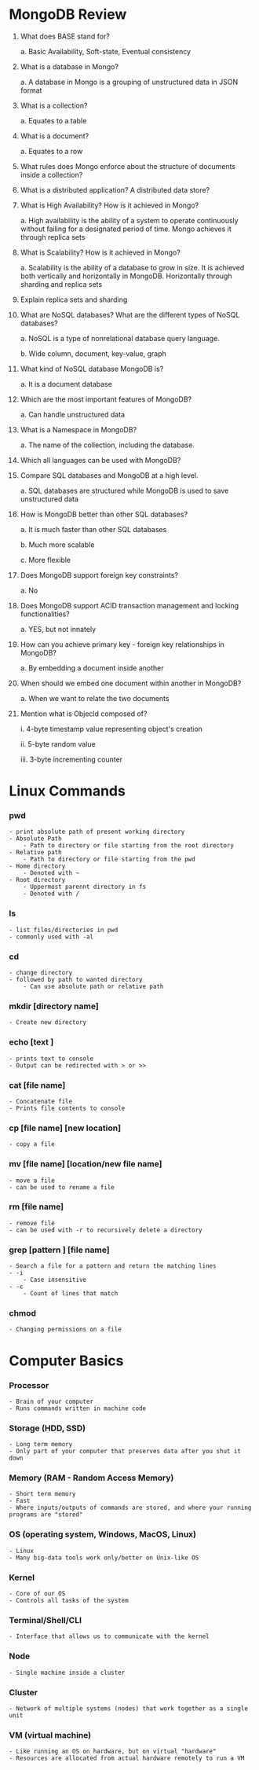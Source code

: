 # MongoDB Review

1.  What does BASE stand for?

    a.  Basic Availability, Soft-state, Eventual consistency

2.  What is a database in Mongo?

    a.  A database in Mongo is a grouping of unstructured data in JSON
        format

3.  What is a collection?

    a.  Equates to a table

4.  What is a document?

    a.  Equates to a row

5.  What rules does Mongo enforce about the structure of documents
    inside a collection?

6.  What is a distributed application? A distributed data store?

7.  What is High Availability? How is it achieved in Mongo?

    a.  High availability is the ability of a system to operate
        continuously without failing for a designated period of time.
        Mongo achieves it through replica sets

8.  What is Scalability? How is it achieved in Mongo?

    a.  Scalability is the ability of a database to grow in size. It is
        achieved both vertically and horizontally in MongoDB.
        Horizontally through sharding and replica sets

9.  Explain replica sets and sharding

10. What are NoSQL databases? What are the different types of NoSQL
    databases?

    a.  NoSQL is a type of nonrelational database query language.

    b.  Wide column, document, key-value, graph

11. What kind of NoSQL database MongoDB is?

    a.  It is a document database

12. Which are the most important features of MongoDB?

    a.  Can handle unstructured data

13. What is a Namespace in MongoDB?

    a.  The name of the collection, including the database.

14. Which all languages can be used with MongoDB?

15. Compare SQL databases and MongoDB at a high level.

    a.  SQL databases are structured while MongoDB is used to save
        unstructured data

16. How is MongoDB better than other SQL databases?

    a.  It is much faster than other SQL databases

    b.  Much more scalable

    c.  More flexible

17. Does MongoDB support foreign key constraints?

    a.  No

18. Does MongoDB support ACID transaction management and locking
    functionalities?

    a.  YES, but not innately

19. How can you achieve primary key - foreign key relationships in
    MongoDB?

    a.  By embedding a document inside another

20. When should we embed one document within another in MongoDB?

    a.  When we want to relate the two documents

21. Mention what is Objecld composed of?

    i.  4-byte timestamp value representing object's creation

    ii. 5-byte random value

    iii. 3-byte incrementing counter


# Linux Commands

### pwd
    - print absolute path of present working directory
    - Absolute Path
        - Path to directory or file starting from the root directory
    - Relative path
        - Path to directory or file starting from the pwd
    - Home directory
        - Denoted with ~
    - Root directory
        - Uppermost parennt directory in fs
        - Denoted with /

### ls
    - list files/directories in pwd
    - commonly used with -al

### cd
    - change directory
    - followed by path to wanted directory
        - Can use absolute path or relative path

### mkdir [directory name]
    - Create new directory

### echo [text ]
    - prints text to console
    - Output can be redirected with > or >>

### cat [file name]
    - Concatenate file
    - Prints file contents to console

### cp [file name] [new location]
    - copy a file

### mv [file name] [location/new file name]
    - move a file
    - can be used to rename a file

### rm [file name]
    - remove file
    - can be used with -r to recursively delete a directory

### grep [pattern ] [file name]
    - Search a file for a pattern and return the matching lines
    - -i
        - Case insensitive
    - -c
        - Count of lines that match

### chmod
    - Changing permissions on a file

# Computer Basics

### Processor
    - Brain of your computer
    - Runs commands written in machine code

### Storage (HDD, SSD)
    - Long term memory
    - Only part of your computer that preserves data after you shut it down

### Memory (RAM - Random Access Memory)
    - Short term memory
    - Fast
    - Where inputs/outputs of commands are stored, and where your running programs are "stored"

### OS (operating system, Windows, MacOS, Linux)
    - Linux
    - Many big-data tools work only/better on Unix-like OS

### Kernel
    - Core of our OS
    - Controls all tasks of the system

### Terminal/Shell/CLI
    - Interface that allows us to communicate with the kernel

### Node
    - Single machine inside a cluster

### Cluster 
    - Network of multiple systems (nodes) that work together as a single unit

### VM (virtual machine)
    - Like running an OS on hardware, but on virtual "hardware"
    - Resources are allocated from actual hardware remotely to run a VM